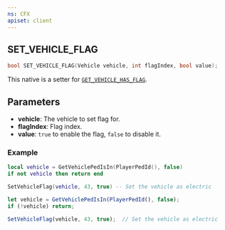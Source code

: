 ```yaml
---
ns: CFX
apiset: client
---
```

## SET_VEHICLE_FLAG

```c
bool SET_VEHICLE_FLAG(Vehicle vehicle, int flagIndex, bool value);
```

This native is a setter for [`GET_VEHICLE_HAS_FLAG`](#_0xD85C9F57).

## Parameters
* **vehicle**: The vehicle to set flag for.
* **flagIndex**: Flag index.
* **value**: `true` to enable the flag, `false` to disable it.


### Example
```lua
local vehicle = GetVehiclePedIsIn(PlayerPedId(), false)
if not vehicle then return end

SetVehicleFlag(vehicle, 43, true) -- Set the vehicle as electric 
```

```javascript
let vehicle = GetVehiclePedIsIn(PlayerPedId(), false);
if (!vehicle) return;

SetVehicleFlag(vehicle, 43, true);  // Set the vehicle as electric 
```
